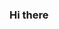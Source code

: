 ### Hi there

<!--
**drbess/drbess** is a ✨ _special_ ✨ repository because its `README.md` (this file) appears on your GitHub profile.
Here are some ideas to get you started:
[ <img align="right" alt="Coding" width="400" src="![image](https://user-images.githubusercontent.com/8980473/127954823-ee46471a-e9f9-4a71-b6f6-ff1efaf55fef.png)
">]
- 🔭 I’m currently working on ...
- 🌱 I’m currently learning ...
- 👯 I’m looking to collaborate on ...
- 🤔 I’m looking for help with ...
- 💬 Ask me about ...
- 📫 How to reach me: ...
- 😄 Pronouns: ...
- ⚡ Fun fact: ...
-->
  
